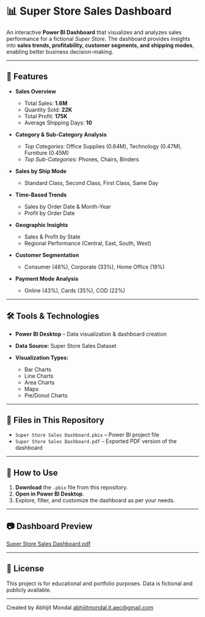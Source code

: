 # 📊 Super Store Sales Dashboard

An interactive **Power BI Dashboard** that visualizes and analyzes sales performance for a fictional *Super Store*.
The dashboard provides insights into **sales trends, profitability, customer segments, and shipping modes**, enabling better business decision-making.

---

## 📌 Features

* **Sales Overview**

  * Total Sales: **1.6M**
  * Quantity Sold: **22K**
  * Total Profit: **175K**
  * Average Shipping Days: **10**

* **Category & Sub-Category Analysis**

  * *Top Categories:* Office Supplies (0.64M), Technology (0.47M), Furniture (0.45M)
  * *Top Sub-Categories:* Phones, Chairs, Binders

* **Sales by Ship Mode**

  * Standard Class, Second Class, First Class, Same Day

* **Time-Based Trends**

  * Sales by Order Date & Month-Year
  * Profit by Order Date

* **Geographic Insights**

  * Sales & Profit by State
  * Regional Performance (Central, East, South, West)

* **Customer Segmentation**

  * Consumer (48%), Corporate (33%), Home Office (19%)

* **Payment Mode Analysis**

  * Online (43%), Cards (35%), COD (22%)

---

## 🛠 Tools & Technologies

* **Power BI Desktop** – Data visualization & dashboard creation
* **Data Source:** Super Store Sales Dataset
* **Visualization Types:**

  * Bar Charts
  * Line Charts
  * Area Charts
  * Maps
  * Pie/Donut Charts

---

## 📂 Files in This Repository

* `Super Store Sales Dashboard.pbix` – Power BI project file
* `Super Store Sales Dashboard.pdf` – Exported PDF version of the dashboard

---

## 🚀 How to Use

1. **Download** the `.pbix` file from this repository.
2. **Open in Power BI Desktop**.
3. Explore, filter, and customize the dashboard as per your needs.

---

## 📷 Dashboard Preview

[Super Store Sales Dashboard.pdf](https://github.com/user-attachments/files/21706795/Super.Store.Sales.Dashboard.pdf)


---

## 📜 License

This project is for educational and portfolio purposes. Data is fictional and publicly available.

---

Created by 
Abhijit Mondal
abhijitmondal.it.aec@gmail.com
